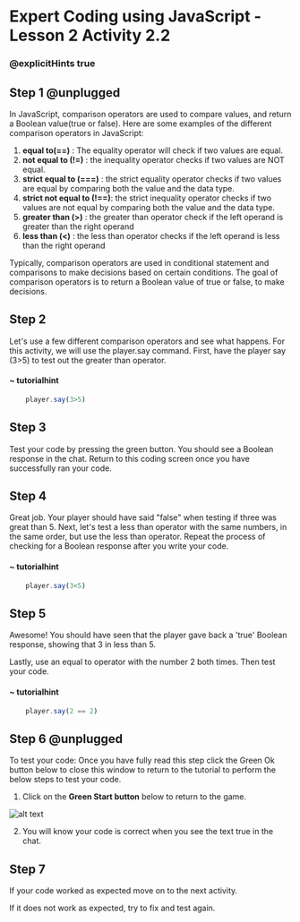 # Expert Coding using JavaScript - Lesson 2 Activity 2.2
### @explicitHints true


## Step 1 @unplugged

In JavaScript, comparison operators are used to compare values, and return a Boolean value(true or false). Here are some examples of the different comparison operators in JavaScript:

1. **equal to(==)** : The equality operator will check if two values are equal.
2. **not equal to (!=)** : the inequality operator checks if two values are NOT equal.
3. **strict equal to (===)** : the strict equality operator checks if two values are equal by comparing both the value and the data type.
4. **strict not equal to (!==)**: the strict inequality operator checks if two values are not equal by comparing both the value and the data type.
5. **greater than (>)** : the greater than operator check if the left operand is greater than the right operand
6. **less than (<)** : the less than operator checks if the left operand is less than the right operand

Typically, comparison operators are used in conditional statement and comparisons to make decisions based on certain conditions. The goal of comparison operators is to return a Boolean value of true or false, to make decisions. 

## Step 2

Let's use a few different comparison operators and see what happens. For this activity, we will use the player.say command. First, have the player say (3>5) to test out the greater than operator. 

#### ~ tutorialhint
```javascript
    player.say(3>5)
```

## Step 3
Test your code by pressing the green button. You should see a Boolean response in the chat. Return to this coding screen once you have successfully ran your code. 


## Step 4

Great job. Your player should have said "false" when testing if three was great than 5. 
Next, let's test a less than operator with the same numbers, in the same order, but use the less than operator. Repeat the process of checking for a Boolean response after you write your code.

#### ~ tutorialhint
```javascript
    player.say(3<5)
```


## Step 5 


Awesome! You should have seen that the player gave back a 'true' Boolean response, showing that 3 in less than 5. 

Lastly, use  an equal to operator with the number 2 both times.  Then test your code. 

#### ~ tutorialhint
```javascript
    player.say(2 == 2)
```

## Step 6 @unplugged

To test your code:
Once you have fully read this step click the Green Ok button below to close this window to return to the tutorial to perform the below steps to test your code.

1. Click on the **Green Start button** below to return to the game.

  

![alt text](https://expertjs.codingcredentials.com/Lesson1/1.1/1.JPG?raw=true  "Start")
 

2. You will know your code is correct when you see the text true in the chat. 
 

## Step 7

If your code worked as expected move on to the next activity.
  
If it does not work as expected, try to fix and test again.



